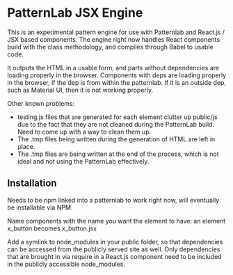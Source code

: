 PatternLab JSX Engine
==============

This is an experimental pattern engine for use with Patternlab and React.js / JSX based components. The engine right now handles React components build with the class methodology, and compiles through Babel to usable code.

It outputs the HTML in a usable form, and parts without dependencies are loading properly in the browser. Components with deps are loading properly in the browser, if the dep is from within the patternlab. If it is an outside dep, such as Material UI, then it is not working properly.

Other known problems: 
* testing.js files that are generated for each element clutter up public/js due to the fact that they are not cleaned during the PatternLab build. Need to come up with a way to clean them up.
* The .tmp files being written during the generation of HTML are left in place.
* The .tmp files are being written at the end of the process, which is not ideal and not using the PatternLab effectively.

Installation
---------
Needs to be npm linked into a patternlab to work right now, will eventually be installable via NPM.

Name components with the name you want the element to have:
an element x\_button becomes x\_button.jsx

Add a symlink to node\_modules in your public folder, so that dependencies can be accessed from the publicly served site as well. Only dependencies that are brought in via require in a React.js component need to be included in the publicly accessible node\_modules.
